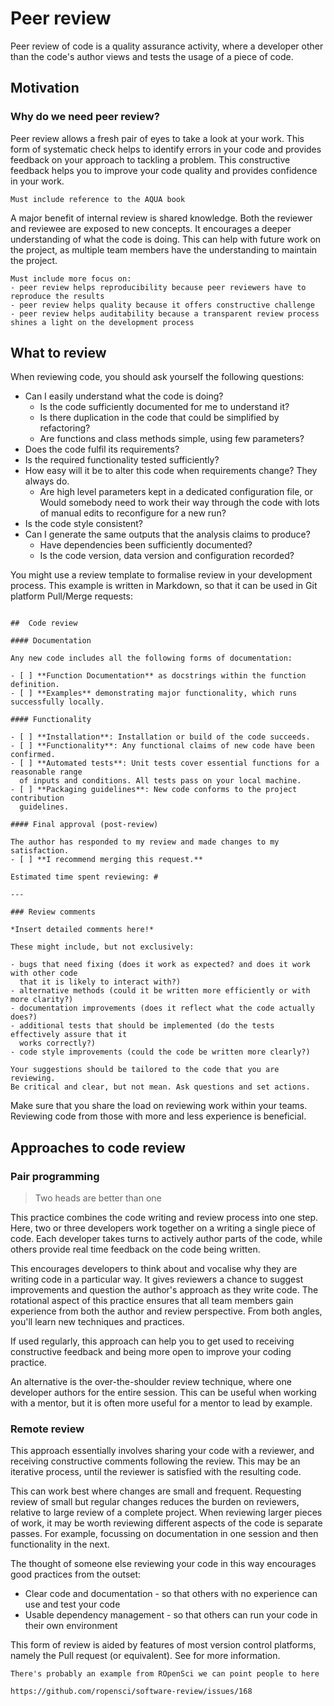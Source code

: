 # Peer review

Peer review of code is a quality assurance activity, where a developer other than the code's author views and tests the usage of a piece of code.

## Motivation

### Why do we need peer review?

Peer review allows a fresh pair of eyes to take a look at your work.
This form of systematic check helps to identify errors in your code and provides feedback on your approach to tackling a problem.
This constructive feedback helps you to improve your code quality and provides confidence in your work.

```{todo}
Must include reference to the AQUA book
```

A major benefit of internal review is shared knowledge.
Both the reviewer and reviewee are exposed to new concepts.
It encourages a deeper understanding of what the code is doing.
This can help with future work on the project, as multiple team members have the understanding to maintain the project.

```{todo}
Must include more focus on:
- peer review helps reproducibility because peer reviewers have to reproduce the results
- peer review helps quality because it offers constructive challenge
- peer review helps auditability because a transparent review process shines a light on the development process
```

## What to review

When reviewing code, you should ask yourself the following questions:
* Can I easily understand what the code is doing?
    * Is the code sufficiently documented for me to understand it?
    * Is there duplication in the code that could be simplified by refactoring?
    * Are functions and class methods simple, using few parameters?
* Does the code fulfil its requirements?
* Is the required functionality tested sufficiently?
* How easy will it be to alter this code when requirements change? They always do.
    * Are high level parameters kept in a dedicated configuration file, or Would somebody need to work their way through the code with lots of manual edits to reconfigure for a new run?
* Is the code style consistent?
* Can I generate the same outputs that the analysis claims to produce?
    * Have dependencies been sufficiently documented?
    * Is the code version, data version and configuration recorded?

You might use a review template to formalise review in your development process.
This example is written in Markdown, so that it can be used in Git platform Pull/Merge requests:


```{code-block} md

##  Code review

#### Documentation

Any new code includes all the following forms of documentation:

- [ ] **Function Documentation** as docstrings within the function definition.
- [ ] **Examples** demonstrating major functionality, which runs successfully locally.

#### Functionality

- [ ] **Installation**: Installation or build of the code succeeds.
- [ ] **Functionality**: Any functional claims of new code have been confirmed.
- [ ] **Automated tests**: Unit tests cover essential functions for a reasonable range
  of inputs and conditions. All tests pass on your local machine.
- [ ] **Packaging guidelines**: New code conforms to the project contribution
  guidelines.

#### Final approval (post-review)

The author has responded to my review and made changes to my satisfaction.
- [ ] **I recommend merging this request.**

Estimated time spent reviewing: #

---

### Review comments

*Insert detailed comments here!*

These might include, but not exclusively:

- bugs that need fixing (does it work as expected? and does it work with other code
  that it is likely to interact with?)
- alternative methods (could it be written more efficiently or with more clarity?)
- documentation improvements (does it reflect what the code actually does?)
- additional tests that should be implemented (do the tests effectively assure that it
  works correctly?)
- code style improvements (could the code be written more clearly?)

Your suggestions should be tailored to the code that you are reviewing.
Be critical and clear, but not mean. Ask questions and set actions.

```

Make sure that you share the load on reviewing work within your teams.
Reviewing code from those with more and less experience is beneficial.


## Approaches to code review

### Pair programming

> Two heads are better than one

This practice combines the code writing and review process into one step.
Here, two or three developers work together on a writing a single piece of code.
Each developer takes turns to actively author parts of the code, while others provide real time feedback on the code being written.

This encourages developers to think about and vocalise why they are writing code in a particular way.
It gives reviewers a chance to suggest improvements and question the author's approach as they write code.
The rotational aspect of this practice ensures that all team members gain experience from both the author and review perspective.
From both angles,  you'll learn new techniques and practices.

If used regularly, this approach can help you to get used to receiving constructive feedback and being more open to improve your coding practice.

An alternative is the over-the-shoulder review technique, where one developer authors for the entire session.
This can be useful when working with a mentor, but it is often more useful for a mentor to lead by example.


### Remote review

This approach essentially involves sharing your code with a reviewer, and receiving constructive comments following the review.
This may be an iterative process, until the reviewer is satisfied with the resulting code.

This can work best where changes are small and frequent.
Requesting review of small but regular changes reduces the burden on reviewers, relative to large review of a complete project.
When reviewing larger pieces of work, it may be worth reviewing different aspects of the code is separate passes.
For example, focussing on documentation in one session and then functionality in the next.

The thought of someone else reviewing your code in this way encourages good practices from the outset:
* Clear code and documentation - so that others with no experience can use and test your code
* Usable dependency management - so that others can run your code in their own environment

This form of review is aided by features of most version control platforms, namely the Pull request (or equivalent).
See [](version_control.md) for more information.

```{todo}
There's probably an example from ROpenSci we can point people to here

https://github.com/ropensci/software-review/issues/168
```